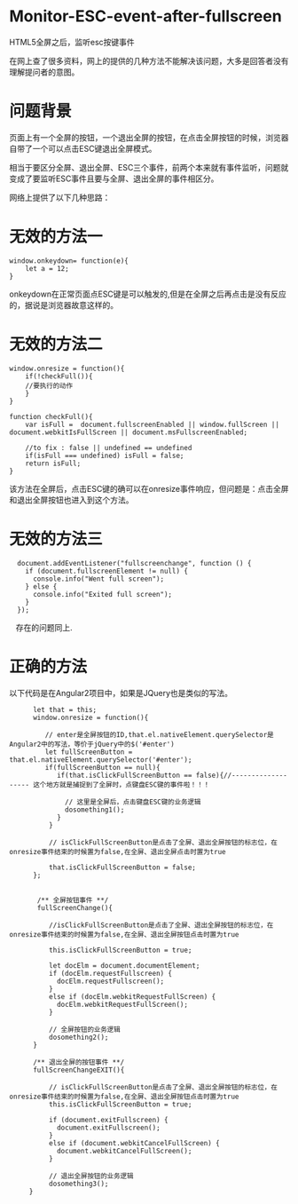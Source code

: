 # Monitor-ESC-event-after-fullscreen
HTML5全屏之后，监听esc按键事件

在网上查了很多资料，网上的提供的几种方法不能解决该问题，大多是回答者没有理解提问者的意图。

# 问题背景

页面上有一个全屏的按钮，一个退出全屏的按钮，在点击全屏按钮的时候，浏览器自带了一个可以点击ESC键退出全屏模式。

相当于要区分全屏、退出全屏、ESC三个事件，前两个本来就有事件监听，问题就变成了要监听ESC事件且要与全屏、退出全屏的事件相区分。

网络上提供了以下几种思路：

# 无效的方法一
    window.onkeydown= function(e){
        let a = 12;
    }
 
onkeydown在正常页面点ESC键是可以触发的,但是在全屏之后再点击是没有反应的，据说是浏览器故意这样的。

# 无效的方法二
    window.onresize = function(){
        if(!checkFull()){
        //要执行的动作
        }
    }

    function checkFull(){
        var isFull =  document.fullscreenEnabled || window.fullScreen || document.webkitIsFullScreen || document.msFullscreenEnabled;

        //to fix : false || undefined == undefined
        if(isFull === undefined) isFull = false;
        return isFull;
    }

该方法在全屏后，点击ESC键的确可以在onresize事件响应，但问题是：点击全屏和退出全屏按钮也进入到这个方法。

# 无效的方法三
      document.addEventListener("fullscreenchange", function () {
        if (document.fullscreenElement != null) {
          console.info("Went full screen");
        } else {
          console.info("Exited full screen");
        }
      });
  
  存在的问题同上.
  
# 正确的方法
以下代码是在Angular2项目中，如果是JQuery也是类似的写法。

          let that = this;
          window.onresize = function(){

             // enter是全屏按钮的ID,that.el.nativeElement.querySelector是Angular2中的写法，等价于jQuery中的$('#enter')
             let fullScreenButton =  that.el.nativeElement.querySelector('#enter');
             if(fullScreenButton == null){
                if(that.isClickFullScreenButton == false){//------------------- 这个地方就是捕捉到了全屏时，点键盘ESC键的事件啦！！！

                  // 这里是全屏后，点击键盘ESC键的业务逻辑
                  dosomething1();
                }
              }

              // isClickFullScreenButton是点击了全屏、退出全屏按钮的标志位，在onresize事件结束的时候置为false,在全屏、退出全屏点击时置为true

              that.isClickFullScreenButton = false;
          };

      
           /** 全屏按钮事件 **/
           fullScreenChange(){

              //isClickFullScreenButton是点击了全屏、退出全屏按钮的标志位，在onresize事件结束的时候置为false,在全屏、退出全屏按钮点击时置为true

              this.isClickFullScreenButton = true;

              let docElm = document.documentElement;
              if (docElm.requestFullscreen) {
                docElm.requestFullscreen();
              }
              else if (docElm.webkitRequestFullScreen) {
                docElm.webkitRequestFullScreen();
              }

              // 全屏按钮的业务逻辑
              dosomething2();
          }

          /** 退出全屏的按钮事件 **/
          fullScreenChangeEXIT(){

              // isClickFullScreenButton是点击了全屏、退出全屏按钮的标志位，在onresize事件结束的时候置为false,在全屏、退出全屏按钮点击时置为true
              this.isClickFullScreenButton = true;

              if (document.exitFullscreen) {
                document.exitFullscreen();
              }
              else if (document.webkitCancelFullScreen) {
                document.webkitCancelFullScreen();
              }

              // 退出全屏按钮的业务逻辑
              dosomething3();
         }
